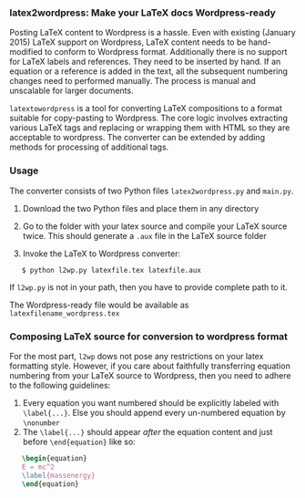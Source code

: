 ### latex2wordpress: Make your LaTeX docs Wordpress-ready

Posting LaTeX content to Wordpress is a hassle. Even with existing (January 2015) LaTeX support on Wordpress, 
LaTeX content needs to be hand-modified to conform to Wordpress format. Additionally
there is no support for LaTeX labels and references. They need to be inserted by hand. 
If an equation or a reference is added in the text, all the subsequent numbering changes need to performed
manually. The process is manual and unscalable for larger documents. 

```latextowordpress``` is a tool for converting LaTeX compositions to a format suitable for copy-pasting to Wordpress. 
The core logic involves extracting various LaTeX tags and replacing or wrapping them with HTML so they are acceptable to 
wordpress. The converter can be extended by adding methods for processing of additional tags. 

### Usage
The converter consists of two Python files `latex2wordpress.py` and `main.py`. 

 1. Download the two Python files and place them in any directory

 2. Go to the folder with your latex source and compile your LaTeX source twice. This should 
 generate a `.aux` file in the LaTeX source folder
 
 3. Invoke the LaTeX to Wordpress converter:

 ```
 	$ python l2wp.py latexfile.tex latexfile.aux
 ```

 If `l2wp.py` is not in your path, then you have to provide complete path to it. 

 The Wordpress-ready file would be available as ```latexfilename_wordpress.tex``` 


### Composing LaTeX source for conversion to wordpress format

For the most part, `l2wp` dows not pose any restrictions on your latex formatting style. However, 
if you care about faithfully transferring equation numbering from your LaTeX source to Wordpress, 
then you need to adhere to the following guidelines:

 1. Every equation you want numbered should be explicitly labeled with `\label{...}`. Else you 
 should append every un-numbered equation by `\nonumber` 
 2. The `\label{...}` should appear _after_ the equation content and just before `\end{equation}` like so:

 ```latex
 	\begin{equation}
 	E = mc^2
 	\label{massenergy}
 	\end{equation}
 ```